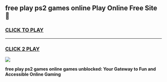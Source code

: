 
## free play ps2 games online Play Online Free Site 👋
<h3>
<a href="https://download.freeplayer.one?title=free_play_ps2_games_online&ref=21F">CLICK TO PLAY</a></h3>
<hr>

<h3>
<a href="https://download.freeplayer.one?title=free_play_ps2_games_online&ref=21F">CLICK 2 PLAY</a>
  
</h3>

<a href="https://download.freeplayer.one?title=free_play_ps2_games_online&ref=21F"><img src="https://cdnb.artstation.com/p/assets/images/images/032/539/853/original/anto-thomas-button-gif.gif"></a>


**free play ps2 games online games unblocked: Your Gateway to Fun and Accessible Online Gaming**
